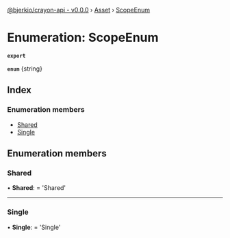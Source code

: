 [@bjerkio/crayon-api - v0.0.0](../README.md) › [Asset](../modules/asset.md) › [ScopeEnum](asset.scopeenum.md)

# Enumeration: ScopeEnum

**`export`** 

**`enum`** {string}

## Index

### Enumeration members

* [Shared](asset.scopeenum.md#shared)
* [Single](asset.scopeenum.md#single)

## Enumeration members

###  Shared

• **Shared**: =  <any> 'Shared'

___

###  Single

• **Single**: =  <any> 'Single'
